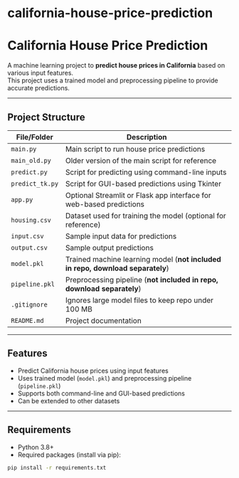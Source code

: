 # california-house-price-prediction
# California House Price Prediction

A machine learning project to **predict house prices in California** based on various input features.  
This project uses a trained model and preprocessing pipeline to provide accurate predictions.

---

## Project Structure

| File/Folder       | Description |
|------------------|-------------|
| `main.py`         | Main script to run house price predictions |
| `main_old.py`     | Older version of the main script for reference |
| `predict.py`      | Script for predicting using command-line inputs |
| `predict_tk.py`   | Script for GUI-based predictions using Tkinter |
| `app.py`          | Optional Streamlit or Flask app interface for web-based predictions |
| `housing.csv`     | Dataset used for training the model (optional for reference) |
| `input.csv`       | Sample input data for predictions |
| `output.csv`      | Sample output predictions |
| `model.pkl`       | Trained machine learning model (**not included in repo, download separately**) |
| `pipeline.pkl`    | Preprocessing pipeline (**not included in repo, download separately**) |
| `.gitignore`      | Ignores large model files to keep repo under 100 MB |
| `README.md`       | Project documentation |

---

## Features

- Predict California house prices using input features
- Uses trained model (`model.pkl`) and preprocessing pipeline (`pipeline.pkl`)
- Supports both command-line and GUI-based predictions
- Can be extended to other datasets

---

## Requirements

- Python 3.8+  
- Required packages (install via pip):

```bash
pip install -r requirements.txt
